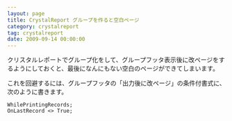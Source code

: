 ```yaml
---
layout: page
title: CrystalReport グループを作ると空白ページ
category: crystalreport
tag: crystalreport
date: 2009-09-14 00:00:00
---
```

 
 
クリスタルレポートでグループ化をして、グループフッタ表示後に改ページをするようにしておくと、最後になんにもない空白のページができてしまいます。


これを回避するには、グループフッタの「出力後に改ページ」の条件付書式に、次のように書きます。

```
WhilePrintingRecords;
OnLastRecord <> True;
```


